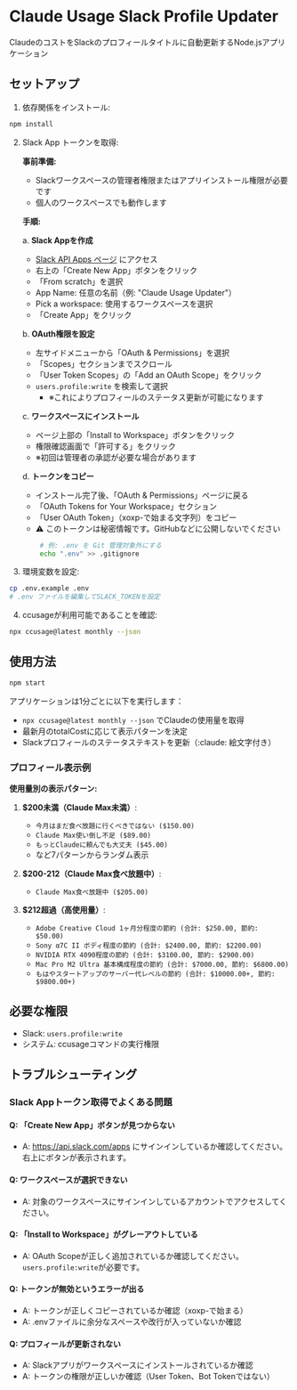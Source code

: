 # Claude Usage Slack Profile Updater

ClaudeのコストをSlackのプロフィールタイトルに自動更新するNode.jsアプリケーション

## セットアップ

1. 依存関係をインストール:
```bash
npm install
```

2. Slack App トークンを取得:

   **事前準備:**
   - Slackワークスペースの管理者権限またはアプリインストール権限が必要です
   - 個人のワークスペースでも動作します

   **手順:**
   
   a. **Slack Appを作成**
      - [Slack API Apps ページ](https://api.slack.com/apps) にアクセス
      - 右上の「Create New App」ボタンをクリック
      - 「From scratch」を選択
      - App Name: 任意の名前（例: "Claude Usage Updater"）
      - Pick a workspace: 使用するワークスペースを選択
      - 「Create App」をクリック

   b. **OAuth権限を設定**
      - 左サイドメニューから「OAuth & Permissions」を選択
      - 「Scopes」セクションまでスクロール
      - 「User Token Scopes」の「Add an OAuth Scope」をクリック
      - `users.profile:write` を検索して選択
        - ※これによりプロフィールのステータス更新が可能になります

   c. **ワークスペースにインストール**
      - ページ上部の「Install to Workspace」ボタンをクリック
      - 権限確認画面で「許可する」をクリック
      - ※初回は管理者の承認が必要な場合があります

   d. **トークンをコピー**
      - インストール完了後、「OAuth & Permissions」ページに戻る
      - 「OAuth Tokens for Your Workspace」セクション
      - 「User OAuth Token」（xoxp-で始まる文字列）をコピー
      - ⚠️ このトークンは秘密情報です。GitHubなどに公開しないでください
        ```bash
         # 例: .env を Git 管理対象外にする
         echo ".env" >> .gitignore
         ```
  
         
       

3. 環境変数を設定:
```bash
cp .env.example .env
# .env ファイルを編集してSLACK_TOKENを設定
```

4. ccusageが利用可能であることを確認:
```bash
npx ccusage@latest monthly --json
```

## 使用方法

```bash
npm start
```

アプリケーションは1分ごとに以下を実行します：
- `npx ccusage@latest monthly --json` でClaudeの使用量を取得
- 最新月のtotalCostに応じて表示パターンを決定
- Slackプロフィールのステータステキストを更新（:claude: 絵文字付き）

### プロフィール表示例

**使用量別の表示パターン:**

1. **$200未満（Claude Max未満）**: 
   - `今月はまだ食べ放題に行くべきではない ($150.00)`
   - `Claude Max使い倒し不足 ($89.00)`
   - `もっとClaudeに頼んでも大丈夫 ($45.00)`
   - など7パターンからランダム表示

2. **$200-212（Claude Max食べ放題中）**: 
   - `Claude Max食べ放題中 ($205.00)`

3. **$212超過（高使用量）**: 
   - `Adobe Creative Cloud 1ヶ月分程度の節約 (合計: $250.00, 節約: $50.00)`
   - `Sony α7C II ボディ程度の節約 (合計: $2400.00, 節約: $2200.00)`
   - `NVIDIA RTX 4090程度の節約 (合計: $3100.00, 節約: $2900.00)`
   - `Mac Pro M2 Ultra 基本構成程度の節約 (合計: $7000.00, 節約: $6800.00)`
   - `もはやスタートアップのサーバー代レベルの節約 (合計: $10000.00+, 節約: $9800.00+)`

## 必要な権限

- Slack: `users.profile:write`
- システム: ccusageコマンドの実行権限

## トラブルシューティング

### Slack Appトークン取得でよくある問題

#### Q: 「Create New App」ボタンが見つからない
- A: https://api.slack.com/apps にサインインしているか確認してください。右上にボタンが表示されます。

#### Q: ワークスペースが選択できない
- A: 対象のワークスペースにサインインしているアカウントでアクセスしてください。

#### Q: 「Install to Workspace」がグレーアウトしている
- A: OAuth Scopeが正しく追加されているか確認してください。`users.profile:write`が必要です。

#### Q: トークンが無効というエラーが出る
- A: トークンが正しくコピーされているか確認（xoxp-で始まる）
- A: .envファイルに余分なスペースや改行が入っていないか確認

#### Q: プロフィールが更新されない
- A: Slackアプリがワークスペースにインストールされているか確認
- A: トークンの権限が正しいか確認（User Token、Bot Tokenではない）